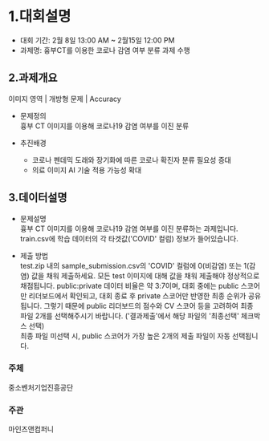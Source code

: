 # **1.대회설명**
* 대회 기간: 2월 8일 13:00 AM ~ 2월15일 12:00 PM 
* 과제명: 흉부CT를 이용한 코로나 감염 여부 분류 과제 수행

## **2.과제개요**
이미지 영역 | 개방형 문제 | Accuracy

* 문제정의<br>
흉부 CT 이미지를 이용해 코로나19 감염 여부를 이진 분류

* 추진배경
  * 코로나 펜데믹 도래와 장기화에 따른 코로나 확진자 분류 필요성 증대
  * 의료 이미지 AI 기술 적용 가능성 확대

## **3.데이터설명**

* 문제설명<br>
흉부 CT 이미지를 이용해 코로나19 감염 여부를 이진 분류하는 과제입니다. train.csv에 학습 데이터의 각 타겟값('COVID' 컬럼) 정보가 들어있습니다.

* 제출 방법<br>
test.zip 내의 sample_submission.csv의 'COVID' 컬럼에 0(비감염) 또는 1(감염) 값을 채워 제출하세요. 모든 test 이미지에 대해 값을 채워 제출해야 정상적으로 채점됩니다.
public:private 데이터 비율은 약 3:7이며, 대회 중에는 public 스코어만 리더보드에서 확인되고, 대회 종료 후 private 스코어만 반영한 최종 순위가 공유됩니다.
그렇기 때문에 public 리더보드의 점수와 CV 스코어 등을 고려하여 최종 파일 2개를 선택해주시기 바랍니다.
('결과제출'에서 해당 파일의 '최종선택' 체크박스 선택) <br>
최종 파일 미선택 시, public 스코어가 가장 높은 2개의 제출 파일이 자동 선택됩니다.


### **주체**
중소벤처기업진흥공단

### **주관**
마인즈앤컴퍼니
